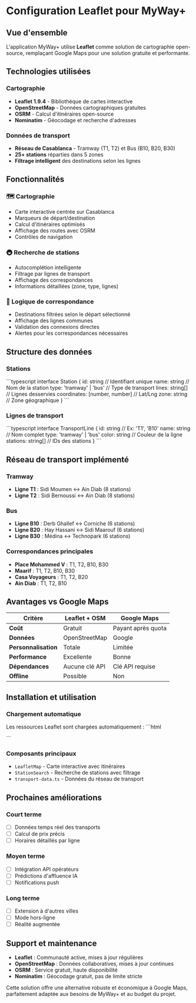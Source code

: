 # Configuration Leaflet pour MyWay+

## Vue d'ensemble

L'application MyWay+ utilise **Leaflet** comme solution de cartographie open-source, remplaçant Google Maps pour une solution gratuite et performante.

## Technologies utilisées

### Cartographie
- **Leaflet 1.9.4** - Bibliothèque de cartes interactive
- **OpenStreetMap** - Données cartographiques gratuites
- **OSRM** - Calcul d'itinéraires open-source
- **Nominatim** - Géocodage et recherche d'adresses

### Données de transport
- **Réseau de Casablanca** - Tramway (T1, T2) et Bus (B10, B20, B30)
- **25+ stations** réparties dans 5 zones
- **Filtrage intelligent** des destinations selon les lignes

## Fonctionnalités

### 🗺️ Cartographie
- Carte interactive centrée sur Casablanca
- Marqueurs de départ/destination
- Calcul d'itinéraires optimisés
- Affichage des routes avec OSRM
- Contrôles de navigation

### 🚇 Recherche de stations
- Autocomplétion intelligente
- Filtrage par lignes de transport
- Affichage des correspondances
- Informations détaillées (zone, type, lignes)

### 🔄 Logique de correspondance
- Destinations filtrées selon le départ sélectionné
- Affichage des lignes communes
- Validation des connexions directes
- Alertes pour les correspondances nécessaires

## Structure des données

### Stations
\`\`\`typescript
interface Station {
  id: string           // Identifiant unique
  name: string         // Nom de la station
  type: 'tramway' | 'bus'  // Type de transport
  lines: string[]      // Lignes desservies
  coordinates: [number, number]  // Lat/Lng
  zone: string         // Zone géographique
}
\`\`\`

### Lignes de transport
\`\`\`typescript
interface TransportLine {
  id: string           // Ex: 'T1', 'B10'
  name: string         // Nom complet
  type: 'tramway' | 'bus'
  color: string        // Couleur de la ligne
  stations: string[]   // IDs des stations
}
\`\`\`

## Réseau de transport implémenté

### Tramway
- **Ligne T1** : Sidi Moumen ↔ Ain Diab (8 stations)
- **Ligne T2** : Sidi Bernoussi ↔ Ain Diab (8 stations)

### Bus
- **Ligne B10** : Derb Ghallef ↔ Corniche (6 stations)
- **Ligne B20** : Hay Hassani ↔ Sidi Maarouf (6 stations)
- **Ligne B30** : Médina ↔ Technopark (6 stations)

### Correspondances principales
- **Place Mohammed V** : T1, T2, B10, B30
- **Maarif** : T1, T2, B10, B30
- **Casa Voyageurs** : T1, T2, B20
- **Ain Diab** : T1, T2, B10

## Avantages vs Google Maps

| Critère | Leaflet + OSM | Google Maps |
|---------|---------------|-------------|
| **Coût** | Gratuit | Payant après quota |
| **Données** | OpenStreetMap | Google |
| **Personnalisation** | Totale | Limitée |
| **Performance** | Excellente | Bonne |
| **Dépendances** | Aucune clé API | Clé API requise |
| **Offline** | Possible | Non |

## Installation et utilisation

### Chargement automatique
Les ressources Leaflet sont chargées automatiquement :
\`\`\`html
<!-- CSS -->
<link rel="stylesheet" href="https://unpkg.com/leaflet@1.9.4/dist/leaflet.css" />

<!-- JavaScript -->
<script src="https://unpkg.com/leaflet@1.9.4/dist/leaflet.js"></script>
\`\`\`

### Composants principaux
- `LeafletMap` - Carte interactive avec itinéraires
- `StationSearch` - Recherche de stations avec filtrage
- `transport-data.ts` - Données du réseau de transport

## Prochaines améliorations

### Court terme
- [ ] Données temps réel des transports
- [ ] Calcul de prix précis
- [ ] Horaires détaillés par ligne

### Moyen terme
- [ ] Intégration API opérateurs
- [ ] Prédictions d'affluence IA
- [ ] Notifications push

### Long terme
- [ ] Extension à d'autres villes
- [ ] Mode hors-ligne
- [ ] Réalité augmentée

## Support et maintenance

- **Leaflet** : Communauté active, mises à jour régulières
- **OpenStreetMap** : Données collaboratives, mises à jour continues
- **OSRM** : Service gratuit, haute disponibilité
- **Nominatim** : Géocodage gratuit, pas de limite stricte

Cette solution offre une alternative robuste et économique à Google Maps, parfaitement adaptée aux besoins de MyWay+ et au budget du projet.
